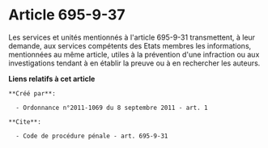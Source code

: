 # Article 695-9-37

Les services et unités mentionnés à l'article 695-9-31 transmettent, à leur demande, aux services compétents des Etats
membres les informations, mentionnées au même article, utiles à la prévention d'une infraction ou aux investigations tendant
à en établir la preuve ou à en rechercher les auteurs.

**Liens relatifs à cet article**

	**Créé par**:

	  - Ordonnance n°2011-1069 du 8 septembre 2011 - art. 1

	**Cite**:

	  - Code de procédure pénale - art. 695-9-31
